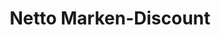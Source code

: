 ---
title: "Netto Marken-Discount"
url: /fuerth/netto-marken-discount-erbacher-strasse/
shop: Supermarkt
---